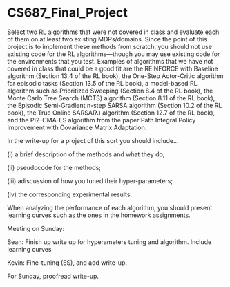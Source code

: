 # CS687_Final_Project

Select two RL algorithms that were not covered in class and evaluate each of them on at least
two existing MDPs/domains. Since the point of this project is to implement these methods from
scratch, you should not use existing code for the RL algorithms—though you may use existing
code for the environments that you test. Examples of algorithms that we have not covered in class
that could be a good fit are the REINFORCE with Baseline algorithm (Section 13.4 of the RL
book), the One-Step Actor-Critic algorithm for episodic tasks (Section 13.5 of the RL book), a
model-based RL algorithm such as Prioritized Sweeping (Section 8.4 of the RL book), the Monte
Carlo Tree Search (MCTS) algorithm (Section 8.11 of the RL book), the Episodic Semi-Gradient
n-step SARSA algorithm (Section 10.2 of the RL book), the True Online SARSA(λ) algorithm
(Section 12.7 of the RL book), and the PI2-CMA-ES algorithm from the paper Path Integral
Policy Improvement with Covariance Matrix Adaptation.

In the write-up for a project of this sort you should include...

(i) a brief description of the methods and what they do; 

(ii) pseudocode for the methods; 

(iii) adiscussion of how you tuned their hyper-parameters; 

(iv) the corresponding experimental results. 

When analyzing the performance of each algorithm, you should present learning curves
such as the ones in the homework assignments.


Meeting on Sunday:

Sean: Finish up write up for hyperameters tuning and algorithm. Include learning curves

Kevin: Fine-tuning (ES), and add write-up.

For Sunday, proofread write-up.
